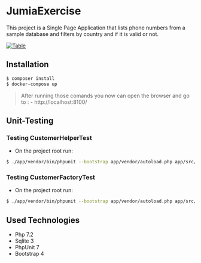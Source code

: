 # JumiaExercise
This project is a Single Page Application that lists phone numbers from a sample database and filters by country and if it is valid or not.

 [![Table](https://i.imgur.com/qAGLUjd.png)](https://i.imgur.com/qAGLUjd.png)

## Installation

```bash
$ composer install
$ docker-compose up
```
> After running those comands you now can open the browser and go to : - http://localhost:8100/

## Unit-Testing

### Testing CustomerHelperTest
- On the project root run:
```sh
$ ./app/vendor/bin/phpunit --bootstrap app/vendor/autoload.php app/src/tests/helpers/CustomerHelperTest
```
### Testing CustomerFactoryTest
- On the project root run:
```sh
$ ./app/vendor/bin/phpunit --bootstrap app/vendor/autoload.php app/src/tests/factories/CustomerFactoryTest
```
## Used Technologies
- Php 7.2
- Sqlite 3
- PhpUnit 7
- Bootstrap 4
